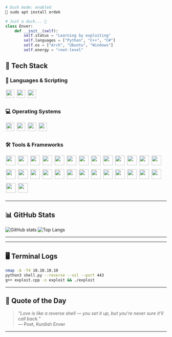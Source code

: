<!-- README.md -->



```bash
# Duck mode: enabled
🦆 sudo apt install ordek
```

```python
# Just a duck... 🤫
class Enver:
    def __init__(self):
        self.status = "Learning by exploiting"
        self.languages = ["Python", "C++", "C#"]
        self.os = ["Arch", "Ubuntu", "Windows"]
        self.energy = "root-level"
```


## 🧰 Tech Stack

<h3>🧠 Languages & Scripting</h3>
<div style="line-height:2;">
  <img src="https://img.shields.io/badge/Python-3776AB?style=flat&logo=python&logoColor=white" style="height:26px; margin:2px;">
  <img src="https://img.shields.io/badge/C++-00599C?style=flat&logo=c%2B%2B&logoColor=white" style="height:26px; margin:2px;">
  <img src="https://custom-icon-badges.demolab.com/badge/C%23-%23239120.svg?logo=cshrp&logoColor=white" style="height:26px; margin:2px;">
</div>

<h3>💻 Operating Systems</h3>
<div style="line-height:2;">
  <img src="https://img.shields.io/badge/Arch_Linux-1793D1?style=flat&logo=arch-linux&logoColor=white" style="height:26px; margin:2px;">
  <img src="https://img.shields.io/badge/Kali_Linux-268BEE?style=flat&logo=kali-linux&logoColor=white" style="height:26px; margin:2px;">
  <img src="https://img.shields.io/badge/Ubuntu-E95420?style=flat&logo=ubuntu&logoColor=white" style="height:26px; margin:2px;">
  <img src="https://img.shields.io/badge/Windows-0078D6?style=flat&logo=windows&logoColor=white" style="height:26px; margin:2px;">
</div>


<h3>🛠️ Tools & Frameworks</h3>

<div style="line-height:2.2;">
  <img src="https://img.shields.io/badge/Burp_Suite-FF6600?style=flat&logo=burp-suite&logoColor=white" style="height:30px; margin:2px;">
  <img src="https://img.shields.io/badge/Wireshark-1679A7?style=flat&logo=wireshark&logoColor=white" style="height:30px; margin:2px;">
  <img src="https://img.shields.io/badge/Ghidra-FE0000?style=flat&logo=github&logoColor=white" style="height:30px; margin:2px;">
  <img src="https://img.shields.io/badge/Nmap-214478?style=flat&logo=linux&logoColor=white" style="height:30px; margin:2px;">
  <img src="https://img.shields.io/badge/Metasploit-000000?style=flat&logo=metasploit&logoColor=white" style="height:30px; margin:2px;">

  <img src="https://img.shields.io/badge/Aircrack--ng-1A1A1A?style=flat&logo=gnu-bash&logoColor=white" style="height:30px; margin:2px;">
  <img src="https://img.shields.io/badge/sqlmap-E70B0B?style=flat&logo=mysql&logoColor=white" style="height:30px; margin:2px;">
  <img src="https://img.shields.io/badge/Hydra-0078D4?style=flat&logo=python&logoColor=white" style="height:30px; margin:2px;">
  <img src="https://img.shields.io/badge/John_the_Ripper-8A0707?style=flat&logo=openbsd&logoColor=white" style="height:30px; margin:2px;">
  <img src="https://img.shields.io/badge/ZAP-000000?style=flat&logo=OWASP&logoColor=white" style="height:30px; margin:2px;">

  <img src="https://img.shields.io/badge/Netcat-808080?style=flat&logo=gnubash&logoColor=white" style="height:30px; margin:2px;">
  <img src="https://img.shields.io/badge/Recon--ng-1E1E1E?style=flat&logo=linux&logoColor=white" style="height:30px; margin:2px;">
  <img src="https://img.shields.io/badge/BeEF-E03C31?style=flat&logo=googlechrome&logoColor=white" style="height:30px; margin:2px;">
  <img src="https://img.shields.io/badge/Radare2-9B111E?style=flat&logo=gnu&logoColor=white" style="height:30px; margin:2px;">
  <img src="https://img.shields.io/badge/Binwalk-1596C4?style=flat&logo=bintray&logoColor=white" style="height:30px; margin:2px;">

  <img src="https://img.shields.io/badge/Volatility-673AB7?style=flat&logo=ghost&logoColor=white" style="height:30px; margin:2px;">
  <img src="https://img.shields.io/badge/Immunity_Debugger-800080?style=flat&logo=bugcrowd&logoColor=white" style="height:30px; margin:2px;">
  <img src="https://img.shields.io/badge/Maltego-1A1A1A?style=flat&logo=neo4j&logoColor=white" style="height:30px; margin:2px;">
  <img src="https://img.shields.io/badge/OpenVAS-81C784?style=flat&logo=checkmarx&logoColor=white" style="height:30px; margin:2px;">
  <img src="https://img.shields.io/badge/Snort-FC4C02?style=flat&logo=snort&logoColor=white" style="height:30px; margin:2px;">

  <img src="https://img.shields.io/badge/Yara-00457C?style=flat&logo=coursera&logoColor=white" style="height:30px; margin:2px;">
  <img src="https://img.shields.io/badge/Cutter-1B1F23?style=flat&logo=github&logoColor=white" style="height:30px; margin:2px;">
  <img src="https://img.shields.io/badge/IDA_Free-FCD900?style=flat&logo=googlechrome&logoColor=black" style="height:30px; margin:2px;">
  <img src="https://img.shields.io/badge/SET_Toolkit-CC0000?style=flat&logo=redhat&logoColor=white" style="height:30px; margin:2px;">
  <img src="https://img.shields.io/badge/Ettercap-2C2C2C?style=flat&logo=gnubash&logoColor=white" style="height:30px; margin:2px;">

  <img src="https://img.shields.io/badge/Fierce-DC3545?style=flat&logo=angellist&logoColor=white" style="height:30px; margin:2px;">
  <img src="https://img.shields.io/badge/dnsenum-0066CC?style=flat&logo=cloudflare&logoColor=white" style="height:30px; margin:2px;">
  <img src="https://img.shields.io/badge/TheHarvester-343434?style=flat&logo=ubuntu&logoColor=white" style="height:30px; margin:2px;">
</div>



---

## 📊 GitHub Stats

![GitHub stats](https://github-readme-stats.vercel.app/api?username=Jonomer&show_icons=true)
![Top Langs](https://github-readme-stats.vercel.app/api/top-langs/?username=Jonomer) 

---
---

## 🖥️ Terminal Logs

```bash
nmap -A -T4 10.10.10.10
python3 shell.py --reverse --ssl --port 443
g++ exploit.cpp -o exploit && ./exploit
```



---



## 🔐 Quote of the Day

> _“Love is like a reverse shell — you set it up, but you're never sure it'll call back.”_  
> — Poet, Kurdish Enver

---

